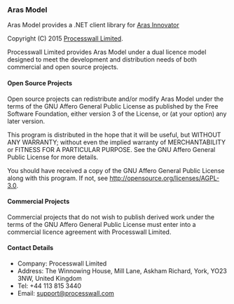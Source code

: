 ### Aras Model

Aras Model provides a .NET client library for [Aras Innovator](http://www.aras.com)

Copyright (C) 2015 [Processwall Limited](http://www.processwall.com).

Processwall Limited provides Aras Model under a dual licence model designed to meet the development 
and distribution needs of both commercial and open source projects.

#### Open Source Projects

Open source projects can redistribute and/or modify Aras Model under the terms of the 
GNU Affero General Public License as published by the Free Software Foundation, either version 3 of the License, or
(at your option) any later version.

This program is distributed in the hope that it will be useful,
but WITHOUT ANY WARRANTY; without even the implied warranty of
MERCHANTABILITY or FITNESS FOR A PARTICULAR PURPOSE.  See the
GNU Affero General Public License for more details.

You should have received a copy of the GNU Affero General Public License
along with this program.  If not, see http://opensource.org/licenses/AGPL-3.0.

#### Commercial Projects

Commercial projects that do not wish to publish derived work under the terms of the GNU Affero General Public License 
must enter into a commercial licence agreement with Processwall Limited.

#### Contact Details

 * Company: Processwall Limited
 * Address: The Winnowing House, Mill Lane, Askham Richard, York, YO23 3NW, United Kingdom
 * Tel:     +44 113 815 3440
 * Email:   support@processwall.com
